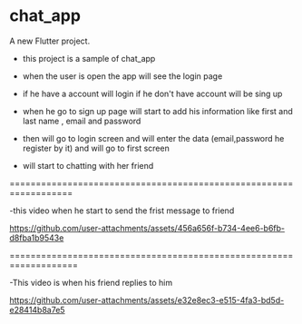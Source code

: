 # chat_app

A new Flutter project.


- this project is a sample of chat_app

- when the user is open the app will see the login page

- if he have a account will login if he don't have account will be sing up

- when he go to sign up page will start to add his information like first and last name , email and password

- then will go to login screen and will enter the data (email,password he register by it) and will go to first screen

- will start to chatting with her friend 

==================================================================

-this video when he start to send the frist message to friend 

https://github.com/user-attachments/assets/456a656f-b734-4ee6-b6fb-d8fba1b9543e

===================================================================

-This video is when his friend replies to him

https://github.com/user-attachments/assets/e32e8ec3-e515-4fa3-bd5d-e28414b8a7e5

